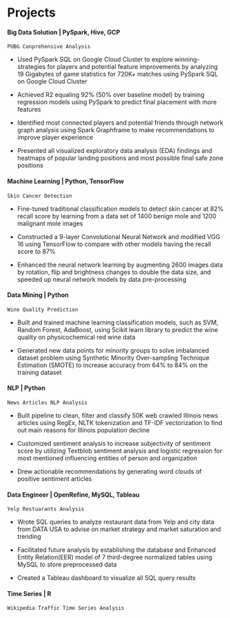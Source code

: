 # Projects


#### Big Data Solution | PySpark, Hive, GCP
`PUBG Conprehensive Analysis`
    
  - Used PySpark SQL on Google Cloud Cluster to explore winning-strategies for players and potential feature improvements by analyzing 19 Gigabytes of game statistics for 720K+ matches using PySpark SQL on Google Cloud Cluster
     
  - Achieved R2 equaling 92% (50% over baseline model) by training regression models using PySpark to predict final placement with more features
    
  - Identified most connected players and potential friends through network graph analysis using Spark Graphframe to make recommendations to improve player experience
   
  - Presented all visualized exploratory data analysis (EDA) findings and heatmaps of popular landing positions and most possible final safe zone positions
   
   
#### Machine Learning | Python, TensorFlow
`Skin Cancer Detection`

  - Fine-tuned traditional classification models to detect skin cancer at 82% recall score by learning from a data set of 1400 benign mole and 1200 malignant mole images
  
  - Constructed a 9-layer Convolutional Neural Network and modified VGG 16 using TensorFlow to compare with other models having the recall score to 87%

  - Enhanced the neural network learning by augmenting 2600 images data by rotation, flip and brightness changes to double the data size, and speeded up neural network models by data pre-processing

#### Data Mining | Python
`Wine Quality Prediction`

  - Built and trained machine learning classification models, such as SVM, Random Forest, AdaBoost, using Scikit learn library to predict the wine quality on physicochemical red wine data 

  - Generated new data points for minority groups to solve imbalanced dataset problem using Synthetic Minority Over-sampling Technique Estimation (SMOTE) to increase accuracy from 64% to 84% on the training dataset

#### NLP | Python
`News Articles NLP Analysis`

  - Built pipeline to clean, filter and classify 50K web crawled Illinois news articles using RegEx, NLTK tokenization and TF-IDF vectorization to find out main reasons for Illinois population decline   

  - Customized sentiment analysis to increase subjectivity of sentiment score by utilizing Textblob sentiment analysis and logistic regression for most mentioned influencing entities of person and organization
 
  - Drew actionable recommendations by generating word clouds of positive sentiment articles 


#### Data Engineer | OpenRefine, MySQL, Tableau
`Yelp Restuarants Analysis`
  - Wrote SQL queries to analyze restaurant data from Yelp and city data from DATA USA to advise on market strategy and market saturation and trending
  
  - Facilitated future analysis by establishing the database and Enhanced Entity Relation(EER) model of 7 third-degree normalized tables using MySQL to store preprocessed data
  
  - Created a Tableau dashboard to visualize all SQL query results


   
#### Time Series | R
`Wikipedia Traffic Time Series Analysis`
  
